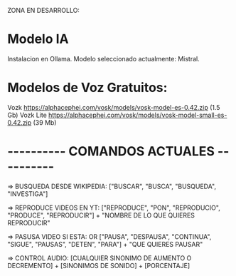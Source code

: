 ZONA EN DESARROLLO:

# Modelo IA
Instalacion en Ollama. 
Modelo seleccionado actualmente: Mistral.

# Modelos de Voz Gratuitos:
Vozk https://alphacephei.com/vosk/models/vosk-model-es-0.42.zip  (1.5 Gb)
Vozk Lite https://alphacephei.com/vosk/models/vosk-model-small-es-0.42.zip (39 Mb)

# ---------- COMANDOS ACTUALES ----------

=> BUSQUEDA DESDE WIKIPEDIA: ["BUSCAR", "BUSCA", "BUSQUEDA", "INVESTIGA"]

=> REPRODUCE VIDEOS EN YT: ["REPRODUCE", "PON", "REPRODUCIO", "PRODUCE", "REPRODUCIR"] + "NOMBRE DE LO QUE QUIERES REPRODUCIR"

=> PASUSA VIDEO SI ESTA:  OR ["PAUSA", "DESPAUSA", "CONTINUA", "SIGUE", "PAUSAS", "DETEN", "PARA"] + "QUE QUIERES PAUSAR"

=> CONTROL AUDIO: [CUALQUIER SINONIMO DE AUMENTO O DECREMENTO] + [SINONIMOS DE SONIDO] + [PORCENTAJE]
